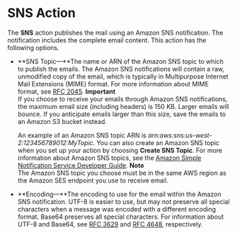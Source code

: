 # SNS Action<a name="receiving-email-action-sns"></a>

The **SNS** action publishes the mail using an Amazon SNS notification\. The notification includes the complete email content\. This action has the following options\.
+ **SNS Topic—**The name or ARN of the Amazon SNS topic to which to publish the emails\. The Amazon SNS notifications will contain a raw, unmodified copy of the email, which is typically in Multipurpose Internet Mail Extensions \(MIME\) format\. For more information about MIME format, see [RFC 2045](https://tools.ietf.org/html/rfc2045)\.
**Important**  
If you choose to receive your emails through Amazon SNS notifications, the maximum email size \(including headers\) is 150 KB\. Larger emails will bounce\. If you anticipate emails larger than this size, save the emails to an Amazon S3 bucket instead\.

  An example of an Amazon SNS topic ARN is *arn:aws:sns:us\-west\-2:123456789012:MyTopic*\. You can also create an Amazon SNS topic when you set up your action by choosing **Create SNS Topic**\. For more information about Amazon SNS topics, see the [Amazon Simple Notification Service Developer Guide](https://docs.aws.amazon.com/sns/latest/dg/CreateTopic.html)\.
**Note**  
The Amazon SNS topic you choose must be in the same AWS region as the Amazon SES endpoint you use to receive email\. 
+ **Encoding—**The encoding to use for the email within the Amazon SNS notification\. UTF\-8 is easier to use, but may not preserve all special characters when a message was encoded with a different encoding format\. Base64 preserves all special characters\. For information about UTF\-8 and Base64, see [RFC 3629](https://tools.ietf.org/html/rfc3629) and [RFC 4648](https://tools.ietf.org/html/rfc4648), respectively\.